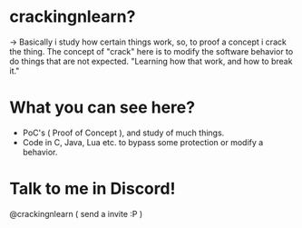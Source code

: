 
# crackingnlearn?

-> Basically i study how certain things work, so, to proof a concept i crack the thing.
The concept of "crack" here is to modify the software behavior to do things that are not expected.
"Learning how that work, and how to break it."

# What you can see here?

* PoC's ( Proof of Concept ), and study of much things.
* Code in C, Java, Lua etc. to bypass some protection or modify a behavior.

# Talk to me in Discord!
  @crackingnlearn ( send a invite :P )
